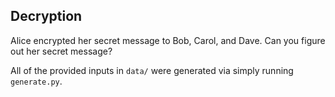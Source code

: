 Decryption
----------

Alice encrypted her secret message to Bob, Carol, and Dave.
Can you figure out her secret message?

All of the provided inputs in `data/` were generated via simply running `generate.py`.
